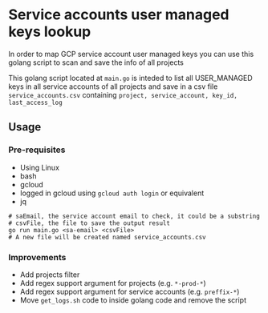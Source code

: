 # Service accounts user managed keys lookup

In order to map GCP service account user managed keys you can use this golang script to scan and save the info of all projects

This golang script located at `main.go` is inteded to list all USER_MANAGED keys in all service accounts of all projects and save in a csv file `service_accounts.csv` containing `project, service_account, key_id, last_access_log`

## Usage

### Pre-requisites
- Using Linux
- bash
- gcloud
- logged in gcloud using `gcloud auth login` or equivalent
- jq

```
# saEmail, the service account email to check, it could be a substring
# csvFile, the file to save the output result
go run main.go <sa-email> <csvFile>
# A new file will be created named service_accounts.csv
```

### Improvements
- Add projects filter
- Add regex support argument for projects (e.g. `*-prod-*`)
- Add regex support argument for service accounts (e.g. `preffix-*`)
- Move `get_logs.sh` code to inside golang code and remove the script